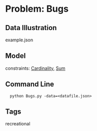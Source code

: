# Problem: Bugs


## Data Illustration
  example.json

## Model
  constraints: [Cardinality](https://pycsp.org/documentation/constraints/Cardinality), [Sum](https://pycsp.org/documentation/constraints/Sum)

## Command Line
```
  python Bugs.py -data=<datafile.json>
```

## Tags
  recreational
